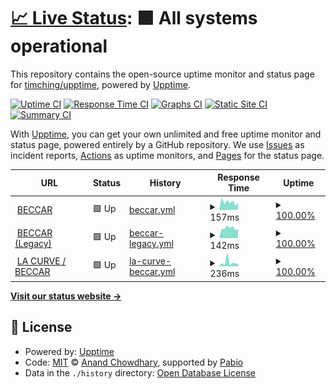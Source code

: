 # [📈 Live Status](https://timching/upptime.github.io/timching/upptime): <!--live status--> **🟩 All systems operational**

This repository contains the open-source uptime monitor and status page for [timching/upptime](https://timching/upptime.github.io/timching/upptime), powered by [Upptime](https://github.com/upptime/upptime).

[![Uptime CI](https://github.com/timching/upptime/timching/upptime/workflows/Uptime%20CI/badge.svg)](https://github.com/timching/upptime/timching/upptime/actions?query=workflow%3A%22Uptime+CI%22)
[![Response Time CI](https://github.com/timching/upptime/timching/upptime/workflows/Response%20Time%20CI/badge.svg)](https://github.com/timching/upptime/timching/upptime/actions?query=workflow%3A%22Response+Time+CI%22)
[![Graphs CI](https://github.com/timching/upptime/timching/upptime/workflows/Graphs%20CI/badge.svg)](https://github.com/timching/upptime/timching/upptime/actions?query=workflow%3A%22Graphs+CI%22)
[![Static Site CI](https://github.com/timching/upptime/timching/upptime/workflows/Static%20Site%20CI/badge.svg)](https://github.com/timching/upptime/timching/upptime/actions?query=workflow%3A%22Static+Site+CI%22)
[![Summary CI](https://github.com/timching/upptime/timching/upptime/workflows/Summary%20CI/badge.svg)](https://github.com/timching/upptime/timching/upptime/actions?query=workflow%3A%22Summary+CI%22)

With [Upptime](https://upptime.js.org), you can get your own unlimited and free uptime monitor and status page, powered entirely by a GitHub repository. We use [Issues](https://github.com/timching/upptime/timching/upptime/issues) as incident reports, [Actions](https://github.com/timching/upptime/timching/upptime/actions) as uptime monitors, and [Pages](https://timching/upptime.github.io/timching/upptime) for the status page.

<!--start: status pages-->
<!-- This summary is generated by Upptime (https://github.com/upptime/upptime) -->
<!-- Do not edit this manually, your changes will be overwritten -->
<!-- prettier-ignore -->
| URL | Status | History | Response Time | Uptime |
| --- | ------ | ------- | ------------- | ------ |
| <img alt="" src="https://icons.duckduckgo.com/ip3/atelierbeccar.com.ico" height="13"> [BECCAR](https://atelierbeccar.com) | 🟩 Up | [beccar.yml](https://github.com/timching/upptime/commits/HEAD/history/beccar.yml) | <details><summary><img alt="Response time graph" src="./graphs/beccar/response-time-week.png" height="20"> 157ms</summary><br><a href="https://timching.github.io/upptime/history/beccar"><img alt="Response time 241" src="https://img.shields.io/endpoint?url=https%3A%2F%2Fraw.githubusercontent.com%2Ftimching%2Fupptime%2FHEAD%2Fapi%2Fbeccar%2Fresponse-time.json"></a><br><a href="https://timching.github.io/upptime/history/beccar"><img alt="24-hour response time 156" src="https://img.shields.io/endpoint?url=https%3A%2F%2Fraw.githubusercontent.com%2Ftimching%2Fupptime%2FHEAD%2Fapi%2Fbeccar%2Fresponse-time-day.json"></a><br><a href="https://timching.github.io/upptime/history/beccar"><img alt="7-day response time 157" src="https://img.shields.io/endpoint?url=https%3A%2F%2Fraw.githubusercontent.com%2Ftimching%2Fupptime%2FHEAD%2Fapi%2Fbeccar%2Fresponse-time-week.json"></a><br><a href="https://timching.github.io/upptime/history/beccar"><img alt="30-day response time 159" src="https://img.shields.io/endpoint?url=https%3A%2F%2Fraw.githubusercontent.com%2Ftimching%2Fupptime%2FHEAD%2Fapi%2Fbeccar%2Fresponse-time-month.json"></a><br><a href="https://timching.github.io/upptime/history/beccar"><img alt="1-year response time 241" src="https://img.shields.io/endpoint?url=https%3A%2F%2Fraw.githubusercontent.com%2Ftimching%2Fupptime%2FHEAD%2Fapi%2Fbeccar%2Fresponse-time-year.json"></a></details> | <details><summary><a href="https://timching.github.io/upptime/history/beccar">100.00%</a></summary><a href="https://timching.github.io/upptime/history/beccar"><img alt="All-time uptime 100.00%" src="https://img.shields.io/endpoint?url=https%3A%2F%2Fraw.githubusercontent.com%2Ftimching%2Fupptime%2FHEAD%2Fapi%2Fbeccar%2Fuptime.json"></a><br><a href="https://timching.github.io/upptime/history/beccar"><img alt="24-hour uptime 100.00%" src="https://img.shields.io/endpoint?url=https%3A%2F%2Fraw.githubusercontent.com%2Ftimching%2Fupptime%2FHEAD%2Fapi%2Fbeccar%2Fuptime-day.json"></a><br><a href="https://timching.github.io/upptime/history/beccar"><img alt="7-day uptime 100.00%" src="https://img.shields.io/endpoint?url=https%3A%2F%2Fraw.githubusercontent.com%2Ftimching%2Fupptime%2FHEAD%2Fapi%2Fbeccar%2Fuptime-week.json"></a><br><a href="https://timching.github.io/upptime/history/beccar"><img alt="30-day uptime 100.00%" src="https://img.shields.io/endpoint?url=https%3A%2F%2Fraw.githubusercontent.com%2Ftimching%2Fupptime%2FHEAD%2Fapi%2Fbeccar%2Fuptime-month.json"></a><br><a href="https://timching.github.io/upptime/history/beccar"><img alt="1-year uptime 100.00%" src="https://img.shields.io/endpoint?url=https%3A%2F%2Fraw.githubusercontent.com%2Ftimching%2Fupptime%2FHEAD%2Fapi%2Fbeccar%2Fuptime-year.json"></a></details>
| <img alt="" src="https://icons.duckduckgo.com/ip3/beccarcouture.com.ico" height="13"> [BECCAR (Legacy)](https://beccarcouture.com) | 🟩 Up | [beccar-legacy.yml](https://github.com/timching/upptime/commits/HEAD/history/beccar-legacy.yml) | <details><summary><img alt="Response time graph" src="./graphs/beccar-legacy/response-time-week.png" height="20"> 142ms</summary><br><a href="https://timching.github.io/upptime/history/beccar-legacy"><img alt="Response time 144" src="https://img.shields.io/endpoint?url=https%3A%2F%2Fraw.githubusercontent.com%2Ftimching%2Fupptime%2FHEAD%2Fapi%2Fbeccar-legacy%2Fresponse-time.json"></a><br><a href="https://timching.github.io/upptime/history/beccar-legacy"><img alt="24-hour response time 133" src="https://img.shields.io/endpoint?url=https%3A%2F%2Fraw.githubusercontent.com%2Ftimching%2Fupptime%2FHEAD%2Fapi%2Fbeccar-legacy%2Fresponse-time-day.json"></a><br><a href="https://timching.github.io/upptime/history/beccar-legacy"><img alt="7-day response time 142" src="https://img.shields.io/endpoint?url=https%3A%2F%2Fraw.githubusercontent.com%2Ftimching%2Fupptime%2FHEAD%2Fapi%2Fbeccar-legacy%2Fresponse-time-week.json"></a><br><a href="https://timching.github.io/upptime/history/beccar-legacy"><img alt="30-day response time 133" src="https://img.shields.io/endpoint?url=https%3A%2F%2Fraw.githubusercontent.com%2Ftimching%2Fupptime%2FHEAD%2Fapi%2Fbeccar-legacy%2Fresponse-time-month.json"></a><br><a href="https://timching.github.io/upptime/history/beccar-legacy"><img alt="1-year response time 144" src="https://img.shields.io/endpoint?url=https%3A%2F%2Fraw.githubusercontent.com%2Ftimching%2Fupptime%2FHEAD%2Fapi%2Fbeccar-legacy%2Fresponse-time-year.json"></a></details> | <details><summary><a href="https://timching.github.io/upptime/history/beccar-legacy">100.00%</a></summary><a href="https://timching.github.io/upptime/history/beccar-legacy"><img alt="All-time uptime 100.00%" src="https://img.shields.io/endpoint?url=https%3A%2F%2Fraw.githubusercontent.com%2Ftimching%2Fupptime%2FHEAD%2Fapi%2Fbeccar-legacy%2Fuptime.json"></a><br><a href="https://timching.github.io/upptime/history/beccar-legacy"><img alt="24-hour uptime 100.00%" src="https://img.shields.io/endpoint?url=https%3A%2F%2Fraw.githubusercontent.com%2Ftimching%2Fupptime%2FHEAD%2Fapi%2Fbeccar-legacy%2Fuptime-day.json"></a><br><a href="https://timching.github.io/upptime/history/beccar-legacy"><img alt="7-day uptime 100.00%" src="https://img.shields.io/endpoint?url=https%3A%2F%2Fraw.githubusercontent.com%2Ftimching%2Fupptime%2FHEAD%2Fapi%2Fbeccar-legacy%2Fuptime-week.json"></a><br><a href="https://timching.github.io/upptime/history/beccar-legacy"><img alt="30-day uptime 100.00%" src="https://img.shields.io/endpoint?url=https%3A%2F%2Fraw.githubusercontent.com%2Ftimching%2Fupptime%2FHEAD%2Fapi%2Fbeccar-legacy%2Fuptime-month.json"></a><br><a href="https://timching.github.io/upptime/history/beccar-legacy"><img alt="1-year uptime 100.00%" src="https://img.shields.io/endpoint?url=https%3A%2F%2Fraw.githubusercontent.com%2Ftimching%2Fupptime%2FHEAD%2Fapi%2Fbeccar-legacy%2Fuptime-year.json"></a></details>
| <img alt="" src="https://icons.duckduckgo.com/ip3/la-curve.com.ico" height="13"> [LA CURVE / BECCAR](https://la-curve.com) | 🟩 Up | [la-curve-beccar.yml](https://github.com/timching/upptime/commits/HEAD/history/la-curve-beccar.yml) | <details><summary><img alt="Response time graph" src="./graphs/la-curve-beccar/response-time-week.png" height="20"> 236ms</summary><br><a href="https://timching.github.io/upptime/history/la-curve-beccar"><img alt="Response time 188" src="https://img.shields.io/endpoint?url=https%3A%2F%2Fraw.githubusercontent.com%2Ftimching%2Fupptime%2FHEAD%2Fapi%2Fla-curve-beccar%2Fresponse-time.json"></a><br><a href="https://timching.github.io/upptime/history/la-curve-beccar"><img alt="24-hour response time 131" src="https://img.shields.io/endpoint?url=https%3A%2F%2Fraw.githubusercontent.com%2Ftimching%2Fupptime%2FHEAD%2Fapi%2Fla-curve-beccar%2Fresponse-time-day.json"></a><br><a href="https://timching.github.io/upptime/history/la-curve-beccar"><img alt="7-day response time 236" src="https://img.shields.io/endpoint?url=https%3A%2F%2Fraw.githubusercontent.com%2Ftimching%2Fupptime%2FHEAD%2Fapi%2Fla-curve-beccar%2Fresponse-time-week.json"></a><br><a href="https://timching.github.io/upptime/history/la-curve-beccar"><img alt="30-day response time 217" src="https://img.shields.io/endpoint?url=https%3A%2F%2Fraw.githubusercontent.com%2Ftimching%2Fupptime%2FHEAD%2Fapi%2Fla-curve-beccar%2Fresponse-time-month.json"></a><br><a href="https://timching.github.io/upptime/history/la-curve-beccar"><img alt="1-year response time 188" src="https://img.shields.io/endpoint?url=https%3A%2F%2Fraw.githubusercontent.com%2Ftimching%2Fupptime%2FHEAD%2Fapi%2Fla-curve-beccar%2Fresponse-time-year.json"></a></details> | <details><summary><a href="https://timching.github.io/upptime/history/la-curve-beccar">100.00%</a></summary><a href="https://timching.github.io/upptime/history/la-curve-beccar"><img alt="All-time uptime 100.00%" src="https://img.shields.io/endpoint?url=https%3A%2F%2Fraw.githubusercontent.com%2Ftimching%2Fupptime%2FHEAD%2Fapi%2Fla-curve-beccar%2Fuptime.json"></a><br><a href="https://timching.github.io/upptime/history/la-curve-beccar"><img alt="24-hour uptime 100.00%" src="https://img.shields.io/endpoint?url=https%3A%2F%2Fraw.githubusercontent.com%2Ftimching%2Fupptime%2FHEAD%2Fapi%2Fla-curve-beccar%2Fuptime-day.json"></a><br><a href="https://timching.github.io/upptime/history/la-curve-beccar"><img alt="7-day uptime 100.00%" src="https://img.shields.io/endpoint?url=https%3A%2F%2Fraw.githubusercontent.com%2Ftimching%2Fupptime%2FHEAD%2Fapi%2Fla-curve-beccar%2Fuptime-week.json"></a><br><a href="https://timching.github.io/upptime/history/la-curve-beccar"><img alt="30-day uptime 100.00%" src="https://img.shields.io/endpoint?url=https%3A%2F%2Fraw.githubusercontent.com%2Ftimching%2Fupptime%2FHEAD%2Fapi%2Fla-curve-beccar%2Fuptime-month.json"></a><br><a href="https://timching.github.io/upptime/history/la-curve-beccar"><img alt="1-year uptime 100.00%" src="https://img.shields.io/endpoint?url=https%3A%2F%2Fraw.githubusercontent.com%2Ftimching%2Fupptime%2FHEAD%2Fapi%2Fla-curve-beccar%2Fuptime-year.json"></a></details>

<!--end: status pages-->

[**Visit our status website →**](https://timching/upptime.github.io/timching/upptime)

## 📄 License

- Powered by: [Upptime](https://github.com/upptime/upptime)
- Code: [MIT](./LICENSE) © [Anand Chowdhary](https://anandchowdhary.com), supported by [Pabio](https://pabio.com)
- Data in the `./history` directory: [Open Database License](https://opendatacommons.org/licenses/odbl/1-0/)
